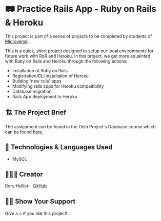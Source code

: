 # 🛤️ Practice Rails App - Ruby on Rails & Heroku

This project is part of a series of projects to be completed by students of [Microverse](https://www.microverse.org/ 'The Global School for Remote Software Developers!').

This is a quick, short project designed to setup our local environments for future work with RoR and Heroku. In this project, we get more aquainted with Ruby on Rails and Heroku through the following actions:

  - Installation of Ruby on Rails
  - Registration/CLI installation of Heroku
  - Building 'new rails' apps
  - Modifying rails apps for Heroku compaitibility
  - Database migration
  - Rails App deployment to Heroku

## 🏗️ The Project Brief

The assignment can be found in the Odin Project's Database course which can be found [here.](https://www.theodinproject.com/courses/web-development-101/lessons/your-first-rails-application)

## 🔬 Technologies & Languages Used

- MySQL

## 👨🏽‍💻 Creator

Rory Hellier - [GitHub](https://github.com/Rhelli)

## 👍🏽 Show Your Support

Give a ⭐️ if you like this project!
